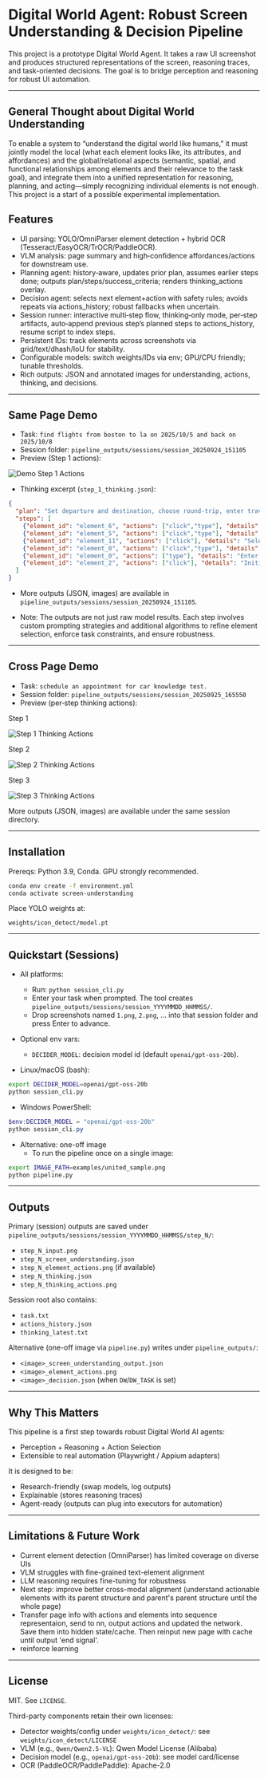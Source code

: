 # Digital World Agent: Robust Screen Understanding & Decision Pipeline

This project is a prototype Digital World Agent. It takes a raw UI screenshot and produces structured representations of the screen, reasoning traces, and task-oriented decisions. The goal is to bridge perception and reasoning for robust UI automation.

---

 

## General Thought about Digital World Understanding

To enable a system to “understand the digital world like humans,” it must jointly model the local (what each element looks like, its attributes, and affordances) and the global/relational aspects (semantic, spatial, and functional relationships among elements and their relevance to the task goal), and integrate them into a unified representation for reasoning, planning, and acting—simply recognizing individual elements is not enough. This project is a start of a possible experimental implementation. 

## Features

- UI parsing: YOLO/OmniParser element detection + hybrid OCR (Tesseract/EasyOCR/TrOCR/PaddleOCR).
- VLM analysis: page summary and high‑confidence affordances/actions for downstream use.
- Planning agent: history‑aware, updates prior plan, assumes earlier steps done; outputs plan/steps/success_criteria; renders thinking_actions overlay.
- Decision agent: selects next element+action with safety rules; avoids repeats via actions_history; robust fallbacks when uncertain.
- Session runner: interactive multi‑step flow, thinking‑only mode, per‑step artifacts, auto‑append previous step’s planned steps to actions_history, resume script to index steps.
- Persistent IDs: track elements across screenshots via grid/text/dhash/IoU for stability.
- Configurable models: switch weights/IDs via env; GPU/CPU friendly; tunable thresholds.
- Rich outputs: JSON and annotated images for understanding, actions, thinking, and decisions.

---

## Same Page Demo

- Task: `find flights from boston to la on 2025/10/5 and back on 2025/10/8`
- Session folder: `pipeline_outputs/sessions/session_20250924_151105`
- Preview (Step 1 actions):

![Demo Step 1 Actions](pipeline_outputs/sessions/session_20250924_151105/step_1/step_1_thinking_actions.png)

- Thinking excerpt (`step_1_thinking.json`):

```json
{
  "plan": "Set departure and destination, choose round-trip, enter travel dates, and search for flights.",
  "steps": [
    {"element_id": "element_6", "actions": ["click","type"], "details": "Enter departure location as Boston"},
    {"element_id": "element_5", "actions": ["click","type"], "details": "Enter destination as Los Angeles"},
    {"element_id": "element_11", "actions": ["click"], "details": "Select round-trip travel option"},
    {"element_id": "element_0", "actions": ["click","type"], "details": "Open dates picker and enter departure date 2025/10/5"},
    {"element_id": "element_0", "actions": ["type"], "details": "Enter return date 2025/10/8"},
    {"element_id": "element_2", "actions": ["click"], "details": "Initiate flight search"}
  ]
}
```

- More outputs (JSON, images) are available in `pipeline_outputs/sessions/session_20250924_151105`.

- Note: The outputs are not just raw model results. Each step involves custom prompting strategies and additional algorithms to refine element selection, enforce task constraints, and ensure robustness.
---

## Cross Page Demo

- Task: `schedule an appointment for car knowledge test.`
- Session folder: `pipeline_outputs/sessions/session_20250925_165550`
- Preview (per‑step thinking actions):

Step 1

![Step 1 Thinking Actions](pipeline_outputs/sessions/session_20250925_165550/step_1/step_1_thinking_actions.png)

Step 2

![Step 2 Thinking Actions](pipeline_outputs/sessions/session_20250925_165550/step_2/step_2_thinking_actions.png)

Step 3

![Step 3 Thinking Actions](pipeline_outputs/sessions/session_20250925_165550/step_3/step_3_thinking_actions.png)

More outputs (JSON, images) are available under the same session directory.

---

## Installation
Prereqs: Python 3.9, Conda. GPU strongly recommended.

```bash
conda env create -f environment.yml
conda activate screen-understanding
```

Place YOLO weights at:
```
weights/icon_detect/model.pt
```

---

## Quickstart (Sessions)

- All platforms:
  - Run: `python session_cli.py`
  - Enter your task when prompted. The tool creates `pipeline_outputs/sessions/session_YYYYMMDD_HHMMSS/`.
  - Drop screenshots named `1.png`, `2.png`, ... into that session folder and press Enter to advance.

- Optional env vars:
  - `DECIDER_MODEL`: decision model id (default `openai/gpt-oss-20b`).

- Linux/macOS (bash):
```bash
export DECIDER_MODEL=openai/gpt-oss-20b
python session_cli.py
```

- Windows PowerShell:
```powershell
$env:DECIDER_MODEL = "openai/gpt-oss-20b"
python session_cli.py
```

- Alternative: one-off image
  - To run the pipeline once on a single image:
```bash
export IMAGE_PATH=examples/united_sample.png
python pipeline.py
```

---

## Outputs
Primary (session) outputs are saved under `pipeline_outputs/sessions/session_YYYYMMDD_HHMMSS/step_N/`:
- `step_N_input.png`
- `step_N_screen_understanding.json`
- `step_N_element_actions.png` (if available)
- `step_N_thinking.json`
- `step_N_thinking_actions.png`

Session root also contains:
- `task.txt`
- `actions_history.json`
- `thinking_latest.txt`

Alternative (one-off image via `pipeline.py`) writes under `pipeline_outputs/`:
- `<image>_screen_understanding_output.json`
- `<image>_element_actions.png`
- `<image>_decision.json` (when `DW`/`DW_TASK` is set)

---

## Why This Matters
This pipeline is a first step towards robust Digital World AI agents:
- Perception + Reasoning + Action Selection
- Extensible to real automation (Playwright / Appium adapters)

It is designed to be:
- Research-friendly (swap models, log outputs)
- Explainable (stores reasoning traces)
- Agent-ready (outputs can plug into executors for automation)

---

## Limitations & Future Work
- Current element detection (OmniParser) has limited coverage on diverse UIs
- VLM struggles with fine-grained text-element alignment
- LLM reasoning requires fine-tuning for robustness
- Next step: improve better cross-modal alignment (understand actionable elements with its parent structure and parent's parent structure until the whole page)
- Transfer page info with actions and elements into sequence representaion, send to nn, output actions and updated the network. Save them into hidden state/cache. Then reinput new page with cache until output 'end signal'.
- reinforce learning 

---

## License
MIT. See `LICENSE`.

Third-party components retain their own licenses:
- Detector weights/config under `weights/icon_detect/`: see `weights/icon_detect/LICENSE`
- VLM (e.g., `Qwen/Qwen2.5-VL`): Qwen Model License (Alibaba)
- Decision model (e.g., `openai/gpt-oss-20b`): see model card/license
- OCR (PaddleOCR/PaddlePaddle): Apache-2.0
